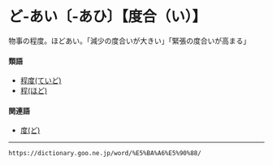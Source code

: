 # ど‐あい〔‐あひ〕【度合（い）】

物事の程度。ほどあい。「減少の度合いが大きい」「緊張の度合いが高まる」

#### 類語

-   [程度(ていど)](https://dictionary.goo.ne.jp/word/%E7%A8%8B%E5%BA%A6/#jn-150261)
-   [程(ほど)](ほど（程）)

#### 関連語

-   [度(ど)](https://dictionary.goo.ne.jp/word/%E5%BA%A6_%28%E3%81%A9%29/#jn-154698)

---
`https://dictionary.goo.ne.jp/word/%E5%BA%A6%E5%90%88/`